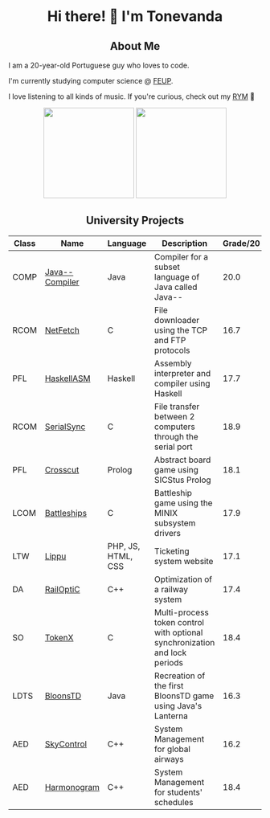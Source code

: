 <div align="center">

# Hi there! 👋 I'm Tonevanda

## About Me

</div>

I am a 20-year-old Portuguese guy who loves to code.

I'm currently studying computer science @ [FEUP](https://github.com/FEUP).

I love listening to all kinds of music. If you're curious, check out my [RYM](https://rateyourmusic.com/~Tonevanda) :guitar:

<div align="center">
  <img height=180em src="https://github-readme-stats.vercel.app/api/top-langs/?username=tonevanda&layout=compact&langs_count=6&theme=radical">
  <img height="180em" src="https://github-readme-stats.vercel.app/api?username=tonevanda&show_icons=true&include_all_commits=true&count_private=true&theme=radical"/>
</div>

<div align="center">
  
## University Projects

| Class  | Name                                                      | Language  | Description                                              | Grade/20 |
|--------|-----------------------------------------------------------|-----------|----------------------------------------------------------|-------|
| COMP   | [Java-- Compiler](https://github.com/Tonevanda/Compilers/tree/master/proj) | Java | Compiler for a subset language of Java called Java--  | 20.0 |
| RCOM   | [NetFetch](https://github.com/Tonevanda/RCOM/tree/main/proj2)   | C   | File downloader using the TCP and FTP protocols                   | 16.7 |
| PFL    | [HaskellASM](https://github.com/Tonevanda/PFL-Haskell)    | Haskell   | Assembly interpreter and compiler using Haskell                   | 17.7 |
| RCOM   | [SerialSync](https://github.com/Tonevanda/RCOM/tree/main/proj1) | C   | File transfer between 2 computers through the serial port         | 18.9 |
| PFL    | [Crosscut](https://github.com/Tonevanda/PFL-Crosscut)     | Prolog    | Abstract board game using SICStus Prolog                          | 18.1 |
| LCOM   | [Battleships](https://github.com/Tonevanda/LCOM/tree/main/proj) | C   | Battleship game using the MINIX subsystem drivers                 | 17.9 |
| LTW    | [Lippu](https://github.com/Tonevanda/Lippu)               | PHP, JS, HTML, CSS | Ticketing system website                                 | 17.1 |
| DA     | [RailOptiC](https://github.com/Tonevanda/DA-Railway)      | C++       | Optimization of a railway system                                  | 17.4 |
| SO     | [TokenX](https://github.com/Tonevanda/SO)                 | C         | Multi-process token control with optional synchronization and lock periods | 18.4 |
| LDTS   | [BloonsTD](https://github.com/Tonevanda/BloonsTD)         | Java      | Recreation of the first BloonsTD game using Java's Lanterna       | 16.3 |
| AED    | [SkyControl](https://github.com/Tonevanda/AED-Airline)    | C++       | System Management for global airways                              | 16.2 |
| AED    | [Harmonogram](https://github.com/Tonevanda/AED-Schedules) | C++       | System Management for students' schedules                         | 18.4 |

</div>
